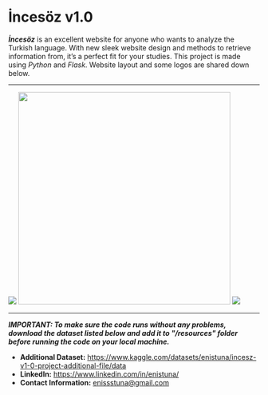 <h1>İncesöz v1.0</h1>

***İncesöz*** is an excellent website for anyone who wants to analyze the Turkish language. With new sleek website design and methods to retrieve information from, it’s a perfect fit for your studies. This project is made using *Python* and *Flask*. Website layout and some logos are shared down below.

---

<img src="https://github.com/user-attachments/assets/25e2d2ed-4b14-45d0-98cd-b506bb435934">
<img src="https://github.com/user-attachments/assets/872689f4-d54c-4a4d-a533-a1345f99fe9b" width="425" height="425">
<img src="https://github.com/user-attachments/assets/a3fa517d-e455-4565-913f-f61e144b4d3a">

---

***IMPORTANT: To make sure the code runs without any problems, download the dataset listed below and add it to "/resources" folder before running the code on your local machine.***

* **Additional Dataset:** https://www.kaggle.com/datasets/enistuna/incesz-v1-0-project-additional-file/data
* **LinkedIn:** https://www.linkedin.com/in/enistuna/
* **Contact Information:** enissstuna@gmail.com
